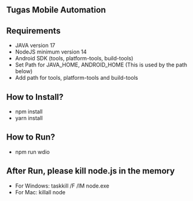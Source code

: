 ## Tugas  Mobile Automation

## Requirements
- JAVA version 17
- NodeJS minimum version 14
- Android SDK (tools, platform-tools, build-tools)
- Set Path for JAVA_HOME, ANDROID_HOME (This is used by the path below) 
- Add path for tools, platform-tools and build-tools

## How to Install?

- npm install
- yarn install

## How to Run?
- npm run wdio

## After Run, please kill node.js in the memory
- For Windows: taskkill /F /IM node.exe
- For Mac: killall node
